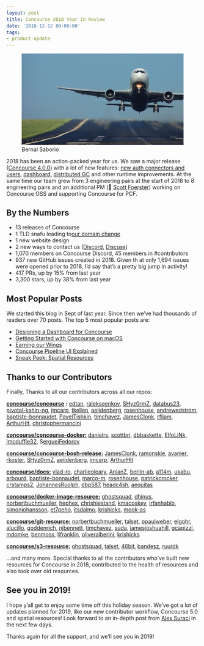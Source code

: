 ```yaml
---
layout: post
title: Concourse 2018 Year in Review
date: '2018-12-12 00:00:00'
tags:
- product-update
---
```


<figure class="kg-card kg-image-card kg-card-hascaption"><img src="/assets/images/downloaded_images/Concourse-2018-Year-in-Review/1-pzx9yhOYi-XyEFUgqnxBfw.jpeg" class="kg-image" alt loading="lazy"><figcaption>Bernal Saborio</figcaption></figure>

2018 has been an action-packed year for us. We saw a major release ([Concourse 4.0.0](https://concourse-ci.org/download.html#v400)) with a lot of new features: [new auth connectors and users](https://medium.com/concourse-ci/oh-auth-f4fe68438171), [dashboard](https://medium.com/concourse-ci/designing-a-dashboard-for-concourse-fe2e03248751), [distributed GC](https://medium.com/concourse-ci/distributed-garbage-collection-ae3867ab5438) and other runtime improvements. At the same time our team grew from 3 engineering pairs at the start of 2018 to 8 engineering pairs and an additional PM (👋 [Scott Foerster](https://medium.com/u/86d0fa097bb9)) working on Concourse OSS and supporting Concourse for PCF.

## By the&nbsp;Numbers

- 13 releases of Concourse
- 1 TLD snafu leading to[our domain change](https://medium.com/concourse-ci/were-switchin-domains-5597dcd0b48b)
- 1 new website design
- 2 new ways to contact us ([Discord](https://discord.gg/MeRxXKW), [Discuss](https://discuss.concourse-ci.org/))
- 1,070 members on Concourse Discord, 45 members in #contributors
- 937 new GitHub issues created in 2018. Given th at only 1,694 issues were opened prior to 2018, I’d say that’s a pretty big jump in activity!
- 417 PRs, up by 15% from last year
- 3,300 stars, up by 38% from last year

## Most Popular&nbsp;Posts

We started this blog in Sept of last year. Since then we’ve had thousands of readers over 70 posts. The top 5 most popular posts are:

- [Designing a Dashboard for Concourse](https://medium.com/concourse-ci/designing-a-dashboard-for-concourse-fe2e03248751)
- [Getting Started with Concourse on macOS](https://medium.com/me/stats/post/fb3a49a8e6b4)
- [Earning our Wings](https://medium.com/me/stats/post/a0c307fa73e6)
- [Concourse Pipeline UI Explained](https://medium.com/concourse-ci/concourse-pipeline-ui-explained-87dfeea83553)
- [Sneak Peek: Spatial Resources](https://medium.com/concourse-ci/sneak-peek-spatial-resources-d0eed9bb3fa)

## Thanks to our Contributors

Finally, Thanks to all our contributors across all our repos:

[**concourse/concourse**](https://github.com/concourse/concourse/graphs/contributors?from=2018-01-01&to=2018-12-12&type=c) **:** [edtan](https://github.com/edtan), [ralekseenkov](https://github.com/ralekseenkov), [SHyz0rmZ](https://github.com/SHyx0rmZ), [databus23](https://github.com/databus23), [pivotal-kahin-ng](https://github.com/pivotal-kahin-ng), [jmcarp](https://github.com/jmcarp), [tkellen](https://github.com/tkellen), [aeijdenberg](https://github.com/aeijdenberg), [rosenhouse](https://github.com/rosenhouse), [andrewedstrom](https://github.com/andrewedstrom), [baptiste-bonnaudet](https://github.com/baptiste-bonnaudet), [PavelTishkin](http://PavelTishkin), [timchavez](https://github.com/timrchavez), [JamesClonk](https://github.com/JamesClonk), [rfliam](https://github.com/rfliam), [ArthurHlt](https://github.com/ArthurHlt), [christophermancini](https://github.com/christophermancini)

[**concourse/concourse-docker:**](https://github.com/concourse/concourse-docker/graphs/contributors?from=2018-01-01&to=2018-12-12&type=c) [danielrs](https://github.com/danielrs), [scottbri](https://github.com/scottbri), [dbbaskette](https://github.com/dbbaskette), [ElfoLiNk](https://github.com/ElfoLiNk), [jmcduffie32](https://github.com/jmcduffie32), S[ergueiFedorov](https://github.com/SergueiFedorov)

[**concourse/concourse-bosh-release:**](https://github.com/concourse/concourse-bosh-release/graphs/contributors?from=2018-01-01&to=2018-12-12&type=c) [JamesClonk](https://github.com/JamesClonk), [ramonskie](https://github.com/ramonskie), [avanier](https://github.com/avanier), [rkoster](https://github.com/rkoster), [SHyz0rmZ](https://github.com/SHyx0rmZ), [aeijdenberg](https://github.com/aeijdenberg), [jmcarp](https://github.com/jmcarp), [ArthurHlt](https://github.com/ArthurHlt)

[**concourse/docs:**](https://github.com/concourse/docs/graphs/contributors?from=2018-01-01&to=2018-12-12&type=c) [vlad-ro](https://github.com/vlad-ro), [charlieoleary](https://github.com/charlieoleary), [AnianZ](https://github.com/AnianZ), [berlin-ab](https://github.com/berlin-ab), [a114m](https://github.com/a114m), [ukabu](https://github.com/ukabu), [arbourd](https://github.com/arbourd), [baptiste-bonnaudet](https://github.com/baptiste-bonnaudet), [marco-m](https://github.com/marco-m), [rosenhouse](https://github.com/rosenhouse), [patrickcrocker](https://github.com/patrickcrocker), [crstamps2](https://github.com/crstamps2), [JohannesRuolph](https://github.com/JohannesRudolph), [dbp587](https://github.com/dpb587), [headc4sh](https://github.com/headcr4sh), [aequitas](https://github.com/aequitas)

[**concourse/docker-image-resource:**](https://github.com/concourse/docker-image-resource/graphs/contributors?from=2018-01-01&to=2018-12-12&type=c) [ghostsquad](https://github.com/ghostsquad), [dhinus](https://github.com/dhinus), [norbertbuchmueller](https://github.com/norbertbuchmueller), [hephex](https://github.com/hephex), [chrishiestand](https://github.com/chrishiestand), [kmacoskey](https://github.com/kmacoskey), [irfanhabib](https://github.com/irfanhabib), [simonjohansson](https://github.com/simonjohansson), [et7peho](https://github.com/et7peho), [itsdalmo](https://github.com/itsdalmo), [krishicks](https://github.com/krishicks), [mook-as](https://github.com/mook-as)

[**concourse/git-resource:**](https://github.com/concourse/git-resource/graphs/contributors?from=2018-01-01&to=2018-12-12&type=c) [norbertbuchmueller](https://github.com/norbertbuchmueller), [talset](https://github.com/talset), [ppaulweber](https://github.com/ppaulweber), [elgohr](https://github.com/elgohr), [alucillo](https://github.com/alucillo), [goddenrich](https://github.com/goddenrich), [njbennett](https://github.com/njbennett), [timchavez](https://github.com/timrchavez), [suda](https://github.com/suda), [jamesjoshuahill](https://github.com/jamesjoshuahill), [gcapizzi](https://github.com/gcapizzi), [mdomke](https://github.com/mdomke), [benmoss](https://github.com/benmoss), [ljfranklin](https://github.com/ljfranklin), [oliveralberini](https://github.com/oliverralbertini), [krishicks](https://github.com/krishicks)

[**concourse/s3-resource:**](https://github.com/concourse/s3-resource/graphs/contributors?from=2018-01-01&to=2018-12-12&type=c) [ghostsquad](https://github.com/ghostsquad), [talset](https://github.com/talset), [46bit](https://github.com/46bit), [bandesz](https://github.com/bandesz), [ruurdk](https://github.com/ruurdk)

…and many more. Special thanks to all the contributors who’ve built new resources for Concourse in 2018, contributed to the health of resources and also took over old resources.

## See you in&nbsp;2019!

I hope y’all get to enjoy some time off this holiday season. We’ve got a lot of updates planned for 2019, like our new contributor workflow, Concourse 5.0 and spatial resources! Look forward to an in-depth post from [Alex Suraci](https://medium.com/u/263a63b2f209) in the next few days.

Thanks again for all the support, and we’ll see you in 2019!

